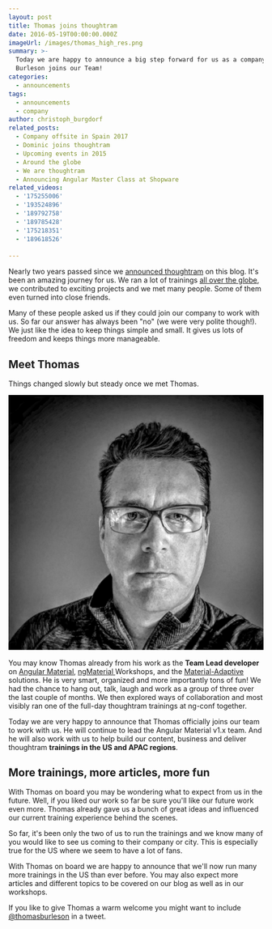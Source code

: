 ```yaml
---
layout: post
title: Thomas joins thoughtram
date: 2016-05-19T00:00:00.000Z
imageUrl: /images/thomas_high_res.png
summary: >-
  Today we are happy to announce a big step forward for us as a company. Thomas
  Burleson joins our Team!
categories:
  - announcements
tags:
  - announcements
  - company
author: christoph_burgdorf
related_posts:
  - Company offsite in Spain 2017
  - Dominic joins thoughtram
  - Upcoming events in 2015
  - Around the globe
  - We are thoughtram
  - Announcing Angular Master Class at Shopware
related_videos:
  - '175255006'
  - '193524896'
  - '189792758'
  - '189785428'
  - '175218351'
  - '189618526'

---
```


Nearly two years passed since we [announced thoughtram](/announcements/2014/06/06/we-are-thoughtram.html) on this blog. It's been an amazing journey for us. We ran a lot of trainings [all over the globe](/angularjs/2015/02/21/around-the-globe.html), we contributed to exciting projects and we met many people. Some of them even turned into close friends.

Many of these people asked us if they could join our company to work with us. So far our answer has always been "no" (we were very polite though!). We just like the idea to keep things simple and small. It gives us lots of freedom and keeps things more manageable.

## Meet Thomas

Things changed slowly but steady once we met Thomas.

<img alt="Picture of Thomas Burleson" src="/images/thomas_high_res.png">

You may know Thomas already from his work as the **Team Lead developer** on [Angular Material](https://material.angularjs.org/latest/), [ngMaterial ](https://github.com/angular/material-start/tree/es6-tutorial) Workshops, and the [Material-Adaptive](https://github.com/angular/material-adaptive/tree/master/shrine) solutions. He is very smart, organized and more importantly tons of fun! We had the chance to hang out, talk, laugh and work as a group of three over the last couple of months. We then explored ways of collaboration and most visibly ran one of the full-day thoughtram trainings at ng-conf together.

Today we are very happy to announce that Thomas officially joins our team to work with us.
He will continue to lead the Angular Material v1.x team. And he will also work with us to help build our content, business and deliver thoughtram **trainings in the US and APAC regions**.

## More trainings, more articles, more fun

With Thomas on board you may be wondering what to expect from us in the future. Well, if you liked our work so far be sure you'll like our future work even more. Thomas already gave us a bunch of great ideas and influenced our current training experience behind the scenes.

So far, it's been only the two of us to run the trainings and we know many of you would like to see us coming to their company or city. This is especially true for the US where we seem to have a lot of fans.

With Thomas on board we are happy to announce that we'll now run many more trainings in the US than ever before. You may also expect more articles and different topics to be covered on our blog as well as in our workshops.

If you like to give Thomas a warm welcome you might want to include [@thomasburleson](https://twitter.com/thomasburleson) in a tweet.

